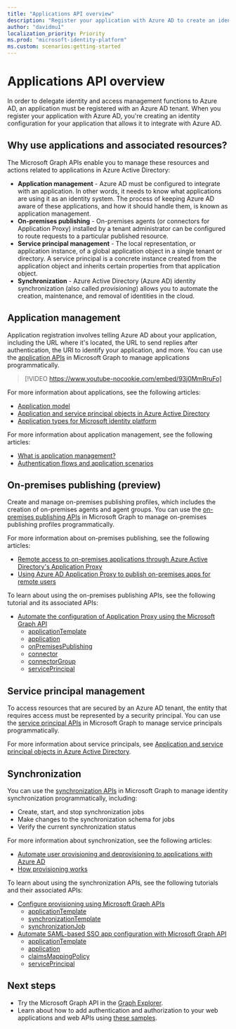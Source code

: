 ```yaml
---
title: "Applications API overview"
description: "Register your application with Azure AD to create an identity configuration for it that allows it to integrate with Azure AD."
author: "davidmu1"
localization_priority: Priority
ms.prod: "microsoft-identity-platform"
ms.custom: scenarios:getting-started
---
```


# Applications API overview

In order to delegate identity and access management functions to Azure AD, an application must be registered with an Azure AD tenant. When you register your application with Azure AD, you're creating an identity configuration for your application that allows it to integrate with Azure AD.

## Why use applications and associated resources?

The Microsoft Graph APIs enable you to manage these resources and actions related to applications in Azure Active Directory:
- **Application management** - Azure AD must be configured to integrate with an application. In other words, it needs to know what applications are using it as an identity system. The process of keeping Azure AD aware of these applications, and how it should handle them, is known as application management.
- **On-premises publishing** - On-premises agents (or connectors for Application Proxy) installed by a tenant administrator can be configured to route requests to a particular published resource.
- **Service principal management** - The local representation, or application instance, of a global application object in a single tenant or directory. A service principal is a concrete instance created from the application object and inherits certain properties from that application object.
- **Synchronization** - Azure Active Directory (Azure AD) identity synchronization (also called *provisioning*) allows you to automate the creation, maintenance, and removal of identities in the cloud.

## Application management

Application registration involves telling Azure AD about your application, including the URL where it's located, the URL to send replies after authentication, the URI to identify your application, and more. You can use the [application APIs](/graph/api/resources/application?view=graph-rest-1.0) in Microsoft Graph to manage applications programmatically.

> [!VIDEO https://www.youtube-nocookie.com/embed/93j0MmRruFo]

For more information about applications, see the following articles:
- [Application model](https://docs.microsoft.com/azure/active-directory/develop/application-model)
- [Application and service principal objects in Azure Active Directory](https://docs.microsoft.com/azure/active-directory/develop/app-objects-and-service-principals)
- [Application types for Microsoft identity platform](https://docs.microsoft.com/azure/active-directory/develop/v2-app-types)

For more information about application management, see the following articles:
- [What is application management?](https://docs.microsoft.com/azure/active-directory/manage-apps/what-is-application-management)
- [Authentication flows and application scenarios](https://docs.microsoft.com/azure/active-directory/develop/authentication-flows-app-scenarios)

## On-premises publishing (preview)

Create and manage on-premises publishing profiles, which includes the creation of on-premises agents and agent groups. You can use the [on-premises publishing APIs](/graph/api/resources/onpremisespublishingprofile-root) in Microsoft Graph to manage on-premises publishing profiles programmatically.

For more information about on-premises publishing, see the following articles:
- [Remote access to on-premises applications through Azure Active Directory's Application Proxy](https://docs.microsoft.com/azure/active-directory/manage-apps/application-proxy)
- [Using Azure AD Application Proxy to publish on-premises apps for remote users](https://docs.microsoft.com/azure/active-directory/manage-apps/what-is-application-proxy)

To learn about using the on-premises publishing APIs, see the following tutorial and its associated APIs:
- [Automate the configuration of Application Proxy using the Microsoft Graph API](https://docs.microsoft.com/graph/application-proxy-configure-api)
    - [applicationTemplate](/graph/api/resources/applicationtemplate?view=graph-rest-1.0)
    - [application](/graph/api/resources/application?view=graph-rest-1.0)
    - [onPremisesPublishing](/graph/api/resources/onpremisespublishingprofile-root)
    - [connector](/graph/api/resources/connector)
    - [connectorGroup](/graph/api/resources/connectorgroup)
    - [servicePrincipal](/graph/api/resources/serviceprincipal?view=graph-rest-1.0)

## Service principal management

To access resources that are secured by an Azure AD tenant, the entity that requires access must be represented by a security principal. You can use the [service principal APIs](/graph/api/resources/serviceprincipal?view=graph-rest-1.0) in Microsoft Graph to manage service principals programmatically.

For more information about service principals, see [Application and service principal objects in Azure Active Directory](https://docs.microsoft.com/azure/active-directory/develop/app-objects-and-service-principals).

## Synchronization

You can use the [synchronization APIs](/graph/api/resources/synchronization-overview) in Microsoft Graph to manage identity synchronization programmatically, including:
- Create, start, and stop synchronization jobs
- Make changes to the synchronization schema for jobs
- Verify the current synchronization status

For more information about synchronization, see the following articles:
- [Automate user provisioning and deprovisioning to applications with Azure AD](https://docs.microsoft.com/azure/active-directory/app-provisioning/user-provisioning)
- [How provisioning works](https://docs.microsoft.com/azure/active-directory/app-provisioning/how-provisioning-works)

To learn about using the synchronization APIs, see the following tutorials and their associated APIs:
- [Configure provisioning using Microsoft Graph APIs](https://docs.microsoft.com/azure/active-directory/app-provisioning/application-provisioning-configure-api)
    - [applicationTemplate](/graph/api/resources/applicationtemplate?view=graph-rest-1.0)
    - [synchronizationTemplate](/graph/api/resources/synchronization-synchronizationtemplate)
    - [synchronizationJob](/graph/api/resources/synchronization-synchronizationjob)
- [Automate SAML-based SSO app configuration with Microsoft Graph API](https://docs.microsoft.com/azure/active-directory/manage-apps/application-saml-sso-configure-api)
    - [applicationTemplate](/graph/api/resources/applicationtemplate?view=graph-rest-1.0)
    - [application](/graph/api/resources/application?view=graph-rest-1.0)
    - [claimsMappingPolicy](/graph/api/resources/claimsmappingpolicy)
    - [servicePrincipal](/graph/api/resources/serviceprincipal?view=graph-rest-1.0)

## Next steps
- Try the Microsoft Graph API in the [Graph Explorer](https://developer.microsoft.com/graph/graph-explorer).
- Learn about how to add authentication and authorization to your web applications and web APIs using [these samples](https://docs.microsoft.com/azure/active-directory/develop/sample-v2-code).

